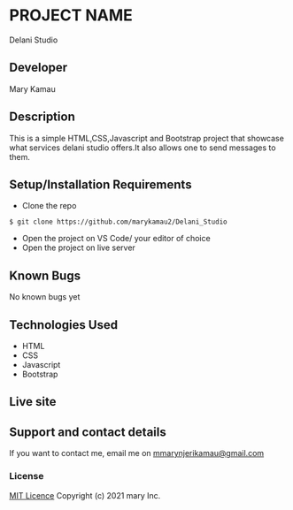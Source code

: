 # PROJECT NAME
 Delani Studio
## Developer
 Mary Kamau
## Description
This is a simple HTML,CSS,Javascript and Bootstrap project that showcase what services delani studio offers.It also allows one to send messages to them.
## Setup/Installation Requirements
* Clone the repo
```
$ git clone https://github.com/marykamau2/Delani_Studio
```
* Open  the project on VS Code/ your editor of choice
* Open the project on live server
## Known Bugs
No known bugs yet
## Technologies Used
* HTML
* CSS
* Javascript
* Bootstrap
## Live site

## Support and contact details
If you want to contact me, email me on mmarynjerikamau@gmail.com
### License
[MIT Licence](https://choosealicense.com/licenses/mit/)
Copyright (c) 2021 mary Inc.